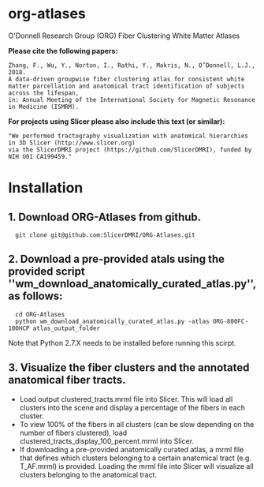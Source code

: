 # org-atlases
O'Donnell Research Group (ORG) Fiber Clustering White Matter Atlases

**Please cite the following papers:**

    Zhang, F., Wu, Y., Norton, I., Rathi, Y., Makris, N., O’Donnell, L.J., 2018. 
    A data­-driven groupwise fiber clustering atlas for consistent white matter parcellation and anatomical tract identification of subjects across the lifespan, 
    in: Annual Meeting of the International Society for Magnetic Resonance in Medicine (ISMRM).

**For projects using Slicer please also include this text (or similar):**

    "We performed tractography visualization with anatomical hierarchies in 3D Slicer (http://www.slicer.org)
    via the SlicerDMRI project (https://github.com/SlicerDMRI), funded by NIH U01 CA199459."

# Installation
## 1. Download ORG-Atlases from github. 

      git clone git@github.com:SlicerDMRI/ORG-Atlases.git

## 2. Download a pre-provided atals using the provided script ''wm_download_anatomically_curated_atlas.py'', as follows:

      
      cd ORG-Atlases
      python wm_download_anatomically_curated_atlas.py -atlas ORG-800FC-100HCP atlas_output_folder

Note that Python 2.7.X needs to be installed before running this scirpt.

## 3. Visualize the fiber clusters and the annotated anatomical fiber tracts. 

* Load output clustered_tracts.mrml file into Slicer. This will load all clusters into the scene and display a percentage of the fibers in each cluster.
* To view 100% of the fibers in all clusters (can be slow depending on the number of fibers clustered), load clustered_tracts_display_100_percent.mrml into Slicer.
* If downloading a pre-provided anatomically curated atlas, a mrml file that defines which clusters belonging to a certain anatomical tract (e.g. T_AF.mrml) is provided. Loading the mrml file into Slicer will visualize all clusters belonging to the anatomical tract.
